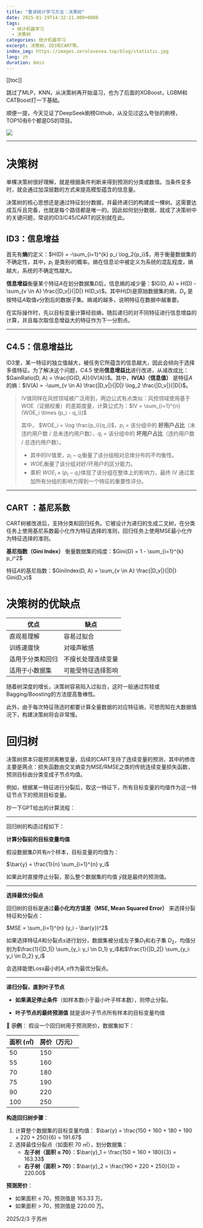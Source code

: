 ```yaml
---
title: "重读统计学习方法：决策树"
date: 2025-01-29T14:32:11.000+0800
tags:
  - 统计机器学习
  - 决策树
categories: 统计机器学习
excerpt: 决策树，ID3和CART等。
index_img: https://images.zerolovesea.top/blog/statistic.jpg
lang: zh
duration: 6min
---
```

[[toc]]

跳过了MLP，KNN，从决策树再开始温习，也为了后面的XGBoost，LGBM和CATBoost打一下基础。 

顺便一提，今天见证了DeepSeek刷榜Github，从没见过这么夸张的刷榜，TOP10有6个都是DS的项目。

![](https://images.zerolovesea.top/blog/250129-1.jpg)

------

# 决策树

单棵决策树很好理解，就是根据条件判断来得到预测的分类或数值。当条件变多时，就会通过加深层数的方式来提高模型蕴含的信息量。

决策树的核心思想还是通过特征划分数据，并最终递归的构建成一棵树。这需要达成互斥且完备，也就是每个路径都是唯一的。因此如何划分数据，就成了决策树中的关键问题，常说的ID3/C45/CART的区别就在此。

## ID3：信息增益

首先有**熵**的定义：$H(D) = -\sum_{i=1}^{k} p_i \log_2{p_i}$，用于衡量数据集的不确定性，其中，$p_i$ 是类别$i$的概率。熵在信息论中被定义为系统的混乱程度，熵越大，系统的不确定性越大。

**信息增益**衡量某个特征$A$在划分数据集$D$后，信息熵的减少量：$IG(D, A) = H(D) - \sum_{v \in A} \frac{|D_v|}{|D|} H(D_v)$。其中$H(D)$是原始数据集的熵，$D_v$ 是按特征$A$取值$v$分割后的数据子集。熵减的越多，说明特征在数据中越重要。

在实际操作时，先以目标变量计算经验熵，随后递归的对不同特征进行信息增益的计算，并且每次取信息增益大的特征作为下一分割点。

------

## C4.5：信息增益比

ID3里，某一特征的独立值越大，被任务它所蕴含的信息越大，因此会倾向于选择多值特征。为了解决这个问题，C4.5 使用**信息增益比**进行改进，从减改成比：$GainRatio(D, A) = \frac{IG(D, A)}{IV(A)}$。其中，**IV(A)（信息值）** 是特征$A$的熵：$IV(A) = -\sum_{v \in A} \frac{|D_v|}{|D|} \log_2 \frac{|D_v|}{|D|}$。

> IV值同样在风控领域被广泛用到，两边公式有点类似：风控领域使用基于WOE（证据权重）的差距度量，计算公式为：$IV = \sum_{i=1}^{n} (WOE_i \times (p_i - q_i))$
>
> 其中， $WOE_i = \log \frac{p_i}{q_i}$，$p_i$ = 该分组中的 **好用户占比**（未违约用户数 / 总未违约用户数），$q_i$ = 该分组中的 **坏用户占比**（违约用户数 / 总违约用户数）。
>
> - 其中的IV值里，$p_i - q_i$衡量了该分组相对总体分布的不均衡性。
> - $WOE_i$衡量了该分组对好/坏用户的区分能力。
> - 乘积 $WOE_i \times (p_i - q_i)$体现了该分组在整体上的影响力，最终 IV 通过累加所有分组的影响力得到一个特征的重要性评分。

------

## CART ：基尼系数

CART树被改进后，支持分类和回归任务。它被设计为递归的生成二叉树，在分类任务上使用基尼系数最小化作为特征选择的准则，回归任务上使用MSE最小化作为特征选择的准则。

**基尼指数（Gini Index）** 衡量数据集的纯度：$Gini(D) = 1 - \sum_{i=1}^{k} p_i^2$

特征$A$的基尼指数：$GiniIndex(D, A) = \sum_{v \in A} \frac{|D_v|}{|D|} Gini(D_v)$

# **决策树的优缺点**

| **优点**         | **缺点**           |
| ---------------- | ------------------ |
| 直观易理解       | 容易过拟合         |
| 训练速度快       | 对噪声敏感         |
| 适用于分类和回归 | 不擅长处理连续变量 |
| 适用于小数据集   | 可能受特征选择影响 |

随着树深度的增长，决策树容易陷入过拟合，这时一般通过剪枝或Bagging/Boosting的方法提高鲁棒性。

此外，由于每次特征筛选时都要计算全量数据的对应特征熵，可想而知在大数据情况下，构建决策树将会非常慢。

# 回归树

决策树原本只能预测离散变量，后续的CART支持了连续变量的预测，其中的修改主要是两点：损失函数由交叉熵变为MSE/RMSE之类的传统连续变量损失函数，预测目标由分类变成子节点均值。

例如，根据某一特征进行分裂后，取这一特征下，所有目标变量的均值作为这一特征节点下的预测目标变量。

抄一下GPT给出的计算流程：

---

回归树的构造过程如下：

**计算分裂前的目标变量均值**

假设数据集$D$共有$n$个样本，目标变量的均值为：

$\bar{y} = \frac{1}{n} \sum_{i=1}^{n} y_i$

如果此时直接停止分裂，那么整个数据集的均值 $\bar{y}$就是最终的预测值。

------

**选择最优分裂点**

回归树的目标是通过**最小化均方误差（MSE, Mean Squared Error）** 来选择分裂特征和分裂点：

$MSE = \sum_{i=1}^{n} (y_i - \bar{y})^2$

如果选择特征$A$和分裂点$s$进行划分，数据集被分成左子集$D_1$和右子集 $D_2$，均值分别为$\frac{1}{|D_1|} \sum_{y_i: y_i \in D_1} y_i$和$\frac{1}{|D_2|} \sum_{y_i: y_i \in D_2} y_i$

会选择能使Loss最小的$A,s$作为最优分裂点。

------

**递归分裂，直到叶子节点**

- **如果满足停止条件**（如样本数小于最小叶子样本数），则停止分裂。

- **叶子节点的最终预测值** 就是该叶子节点所有样本的目标变量均值

📌 **示例**： 假设一个回归树用于预测房价，数据集如下：

| 面积 (㎡) | 房价（万元） |
| --------- | ------------ |
| 50        | 150          |
| 55        | 160          |
| 70        | 180          |
| 75        | 190          |
| 90        | 220          |
| 100       | 250          |

**构造回归树步骤**：

1. 计算整个数据集的目标变量均值： $\bar{y} = \frac{150 + 160 + 180 + 190 + 220 + 250}{6} = 191.67$
2. 选择最佳分裂点（如面积 70 ㎡），划分数据集：
   - **左子树（面积 ≤ 70）**：$\bar{y}_1 = \frac{150 + 160 + 180}{3} = 163.33$
   - **右子树（面积 > 70）**：$\bar{y}_2 = \frac{190 + 220 + 250}{3} = 220.00$

**预测房价**：

- 如果面积 ≤ 70，预测值是 163.33 万。
- 如果面积 > 70，预测值是 220.00 万。

2025/2/3 于苏州